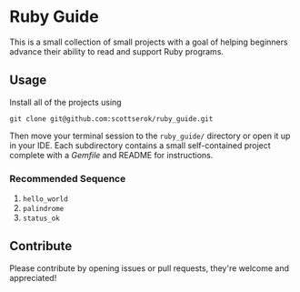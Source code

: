 # Ruby Guide

This is a small collection of small projects with a goal of helping beginners advance
their ability to read and support Ruby programs.

## Usage

Install all of the projects using

```
git clone git@github.com:scottserok/ruby_guide.git
```

Then move your terminal session to the `ruby_guide/` directory or open it up in your IDE.
Each subdirectory contains a small self-contained project complete with a *Gemfile* and
README for instructions.

### Recommended Sequence

1. `hello_world`
1. `palindrome`
1. `status_ok`


## Contribute

Please contribute by opening issues or pull requests, they're welcome and appreciated!
